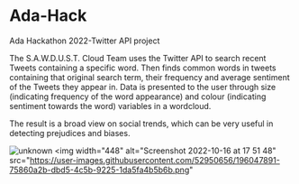 # Ada-Hack
Ada Hackathon 2022-Twitter API project

The S.A.W.D.U.S.T. Cloud Team uses the Twitter API to search recent Tweets containing a specific word. Then finds common words in tweets containing that original search term, their frequency and average sentiment of the Tweets they appear in. Data is presented to the user through size (indicating frequency of the word appearance) and colour (indicating sentiment towards the word) variables in a wordcloud.

The result is a broad view on social trends, which can be very useful in detecting prejudices and biases. 

![unknown](https://user-images.githubusercontent.com/52950656/196047807-6641bde1-8d60-4a01-ac68-c6e39a6274f6.png) <img width="448" alt="Screenshot 2022-10-16 at 17 51 48" src="https://user-images.githubusercontent.com/52950656/196047891-75860a2b-dbd5-4c5b-9225-1da5fa4b5b6b.png"
